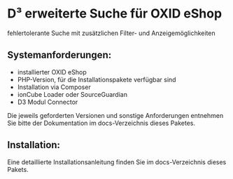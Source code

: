 # D³ erweiterte Suche für OXID eShop
fehlertolerante Suche mit zusätzlichen Filter- und Anzeigemöglichkeiten

## Systemanforderungen:
- installierter OXID eShop
- PHP-Version, für die Installationspakete verfügbar sind
- Installation via Composer
- ionCube Loader oder SourceGuardian
- D3 Modul Connector

Die jeweils geforderten Versionen und sonstige Anforderungen entnehmen Sie bitte der Dokumentation im docs-Verzeichnis dieses Paketes. 

## Installation:

Eine detaillierte Installationsanleitung finden Sie im docs-Verzeichnis dieses Pakets.